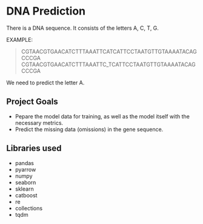 # DNA Prediction

There is a DNA sequence. It consists of the letters A, C, T, G.

EXAMPLE:

> CGTAACGTGAACATCTTTAAATTCATCATTCCTAATGTTGTAAAATACAGCCCGA
> CGTAACGTGAACATCTTTAAATTC_TCATTCCTAATGTTGTAAAATACAGCCCGA

We need to predict the letter A.


## Project Goals

- Pepare the model data for training, as well as the model itself with the necessary metrics.
- Predict the missing data (omissions) in the gene sequence.

## Libraries used

- pandas
- pyarrow
- numpy
- seaborn
- sklearn
- catboost
- re
- collections
- tqdm
